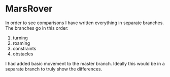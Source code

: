 # MarsRover


In order to see comparisons I have written everything in separate branches. The branches go in this order:

1. turning
2. roaming
3. constraints
4. obstacles

I had added basic movement to the master branch. Ideally this would be in a separate branch to truly show the differences.